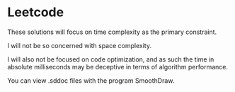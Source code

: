 # Leetcode

These solutions will focus on time complexity as the primary constraint.

I will not be so concerned with space complexity.

I will also not be focused on code optimization, and as such the time in
absolute milliseconds may be deceptive in terms of algorithm performance.

You can view .sddoc files with the program SmoothDraw.